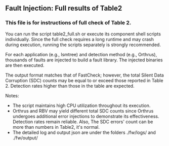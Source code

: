 ## Fault Injection: Full results of Table2

### This file is for instructions of full check of Table 2.

You can run the script table2_full.sh or execute its component shell scripts individually. Since the full check requires a long runtime and may crash during execution, running the scripts separately is strongly recommended.

For each application (e.g., lsmtree) and detection method (e.g., Orthrus), thousands of faults are injected to build a fault library. The injected binaries are then executed.

The output format matches that of FastCheck; however, the total Silent Data Corruption (SDC) counts may be equal to or exceed those reported in Table 2. Detection rates higher than those in the table are expected.

Notes:

- The script maintains high CPU utilization throughout its execution.
- Orthrus and RBV may yield different total SDC counts since Orthrus undergoes additional error injections to demonstrate its effectiveness. Detection rates remain reliable. Also, The SDC errors' count can be more than numbers in Table2, it's normal.
- The detailed log and output json are under the folders ./fw/logs/ and ./fw/output/